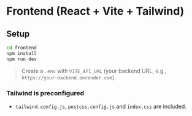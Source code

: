 # Frontend (React + Vite + Tailwind)

## Setup
```bash
cd frontend
npm install
npm run dev
```
> Create a `.env` with `VITE_API_URL` (your backend URL, e.g., `https://your-backend.onrender.com`).

### Tailwind is preconfigured
- `tailwind.config.js`, `postcss.config.js` and `index.css` are included.
